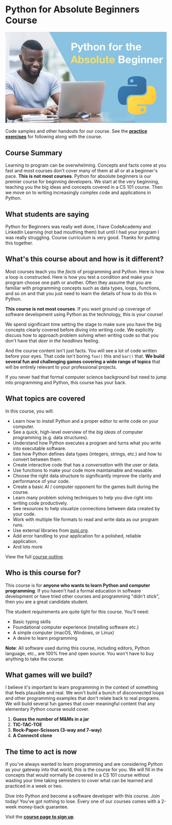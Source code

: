 # Python for Absolute Beginners Course

![](readme_resources/absolute-beginners.jpg)

Code samples and other handouts for our course. See the [**practice exercises**](/practices) for following along with the course.



## Course Summary

Learning to program can be overwhelming. Concepts and facts come at you fast and most courses don't cover many of them at all or at a beginner's pace. **This is not most courses**. Python for absolute beginners is our premier course for beginning developers. We start at the very beginning, teaching you the big ideas and concepts covered in a CS 101 course. Then we move on to writing increasingly complex code and applications in Python.



## What students are saying

Python for Beginners was really well done, I have CodeAcademy and LinkedIn Learning (not bad mouthing them) but until I had your program I was really struggling. Course curriculum is very good. Thanks for putting this together. 



## What's this course about and how is it different?

Most courses teach you the *facts* of programming and Python. Here is
how a loop is constructed. Here is how you test a condition and make
your program choose one path or another. Often they assume that you are
familiar with programming concepts such as data types, loops, functions, 
and so on and that you just need to learn the details of how to do this in 
Python.

**This course is not most courses**. If you want ground up coverage of 
software development using Python as the technology, this is your course!

We spend significant time setting the stage to make sure you have 
the big concepts clearly covered before diving into writing code. We
explicitly discuss how to approach problem solving when writing code
so that you don't have that *deer in the headlines* feeling.
 
And the course content isn't just facts. You will see a lot of code 
written before your eyes. That code isn't boring `foo()` this and
`bar()` that. **We build several fun and challenging games covering a wide
range of topics** that will be entirely relevant to your professional
projects.

If you never had that formal computer science background but need to
jump into programming and Python, this course has your back.



## What topics are covered

In this course, you will:

* Learn how to install Python and a proper editor to write code on your computer.
* See a quick, high-level overview of the *big ideas* of computer programming (e.g. data structures).
* Understand how Python executes a program and turns what you write into executable software.
* See how Python defines data types (integers, strings, etc.) and how to convert between them.
* Create interactive code that has a *conversation* with the user or data.
* Use functions to make your code more maintainable and reusable.
* Choose the right data structure to significantly improve the clarity and performance of your code.
* Create a basic AI / computer opponent for the games built during the course.
* Learn many problem solving techniques to help you dive right into writing code productively.
* See resources to help visualize connections between data created by your code.
* Work with multiple file formats to read and write data as our program runs.
* Use external libraries from [pypi.org](https://pypi.org).
* Add error handling to your application for a polished, reliable application.
* And lots more

View the full [course outline](https://training.talkpython.fm/courses/explore_beginners/python-for-absolute-beginners#course_outline).




## Who is this course for?

This course is for **anyone who wants to learn Python and computer programming**. If you haven't had a formal education in software development or have tried other courses and programming "didn't stick", then you are a great candidate student.

The student requirements are quite light for this course. You'll need:

* Basic typing skills
* Foundational computer experience (installing software etc.) 
* A simple computer (macOS, Windows, or Linux)
* A desire to learn programming

**Note**: All software used during this course, including editors, Python language, etc., are 100% free and open source. You won't have to buy anything to take the course.




## What games will we build?

I believe it's important to learn programming in the context of something that feels plausible and real. We won't build a bunch of disconnected loops and other programming examples that don't relate back to real programs. We  will build several fun games that cover meaningful content that any elementary 
Python course would cover.

1. **Guess the number of M&Ms in a jar**
2. **TIC-TAC-TOE**
3. **Rock-Paper-Scissors (3-way and 7-way)**
4. **A Connect4 clone**



## The time to act is now

If you've always wanted to learn programming and are considering Python as your gateway into that world, this is the course for you. We will fill in the concepts that would normally be covered in a CS 101 course without wasting your time taking semesters to cover what can be learned and practiced in a week or two.

Dive into Python and become a software developer with this course. Join today! You've got nothing to lose. Every one of our courses comes with a 2-week money-back guarantee.

Visit the [**course page to sign up**](https://training.talkpython.fm/courses/explore_beginners/python-for-absolute-beginners).

